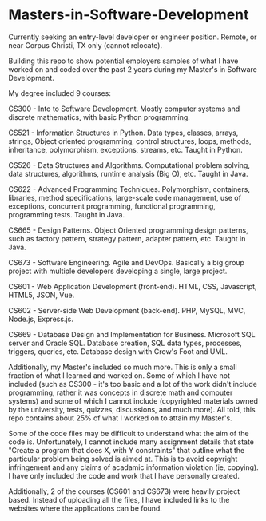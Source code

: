# Masters-in-Software-Development


Currently seeking an entry-level developer or engineer position. Remote, or near Corpus Christi, TX only (cannot relocate).


Building this repo to show potential employers samples of what I have worked on and coded over the past 2 years during my Master's in Software Development.


My degree included 9 courses:


CS300 - Into to Software Development. Mostly computer systems and discrete mathematics, with basic Python programming.

CS521 - Information Structures in Python. Data types, classes, arrays, strings, Object oriented programming, control structures, loops, methods, inheritance, polymorphism, exceptions, streams, etc. Taught in Python.

CS526 - Data Structures and Algorithms. Computational problem solving, data structures, algorithms, runtime analysis (Big O), etc. Taught in Java.

CS622 - Advanced Programming Techniques. Polymorphism, containers, libraries, method specifications, large-scale code management, use of exceptions, concurrent programming, functional programming, programming tests. Taught in Java.

CS665 - Design Patterns. Object Oriented programming design patterns, such as factory pattern, strategy pattern, adapter pattern, etc. Taught in Java.

CS673 - Software Engineering. Agile and DevOps. Basically a big group project with multiple developers developing a single, large project.

CS601 - Web Application Development (front-end). HTML, CSS, Javascript, HTML5, JSON, Vue.

CS602 - Server-side Web Development (back-end). PHP, MySQL, MVC, Node.js, Express.js.

CS669 - Database Design and Implementation for Business. Microsoft SQL server and Oracle SQL. Database creation, SQL data types, processes, triggers, queries, etc. Database design with Crow's Foot and UML.


Additionally, my Master's included so much more. This is only a small fraction of what I learned and worked on. Some of which I have not included (such as CS300 - it's too basic and a lot of the work didn't include programming, rather it was concepts in discrete math and computer systems) and some of which I cannot include (copyrighted materials owned by the university, tests, quizzes, discussions, and much more). All told, this repo contains about 25% of what I worked on to attain my Master's.


Some of the code files may be difficult to understand what the aim of the code is. Unfortunately, I cannot include many assignment details that state "Create a program that does X, with Y constraints" that outline what the particular problem being solved is aimed at. This is to avoid copyright infringement and any claims of acadamic information violation (ie, copying). I have only included the code and work that I have personally created.


Additionally, 2 of the courses (CS601 and CS673) were heavily project based. Instead of uploading all the files, I have included links to the websites where the applications can be found.
